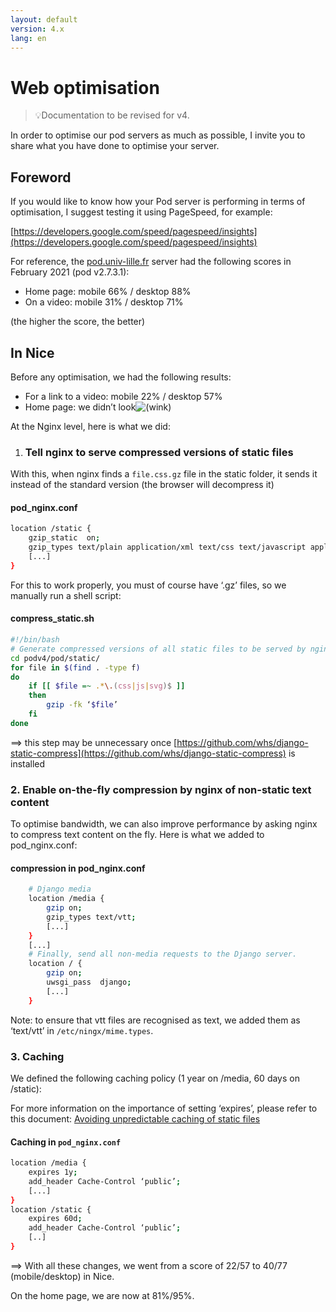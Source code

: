 ```yaml
---
layout: default
version: 4.x
lang: en
---
```


# Web optimisation

> 💡Documentation to be revised for v4.

In order to optimise our pod servers as much as possible, I invite you to share what you have done to optimise your server.

## Foreword

If you would like to know how your Pod server is performing in terms of optimisation, I suggest testing it using PageSpeed, for example:

[https://developers.google.com/speed/pagespeed/insights](https://developers.google.com/speed/pagespeed/insights)

For reference, the [pod.univ-lille.fr](http://pod.univ-lille.fr) server had the following scores in February 2021 (pod v2.7.3.1):

- Home page: mobile 66% / desktop 88%
- On a video: mobile 31% / desktop 71%

(the higher the score, the better)

## In Nice

Before any optimisation, we had the following results:

- For a link to a video: mobile 22% / desktop 57%
- Home page: we didn’t look![(wink)](http://www.esup-portail.org/wiki/s/9j7max/9111/1h7j1tb/_/images/icons/emoticons/wink.svg)

At the Nginx level, here is what we did:

1. ### Tell nginx to serve compressed versions of static files

With this, when nginx finds a `file.css.gz` file in the static folder, it sends it instead of the standard version (the browser will decompress it)

#### pod_nginx.conf

```bash
location /static {
    gzip_static  on;
    gzip_types text/plain application/xml text/css text/javascript application/javascript image/svg+xml;
    [...]
}
```

For this to work properly, you must of course have ‘.gz’ files, so we manually run a shell script:

#### compress_static.sh

```bash
#!/bin/bash
# Generate compressed versions of all static files to be served by nginx
cd podv4/pod/static/
for file in $(find . -type f)
do
    if [[ $file =~ .*\.(css|js|svg)$ ]]
    then
        gzip -fk ‘$file’
    fi
done
```

==\> this step may be unnecessary once [https://github.com/whs/django-static-compress](https://github.com/whs/django-static-compress) is installed

### 2. Enable on-the-fly compression by nginx of non-static text content

To optimise bandwidth, we can also improve performance by asking nginx to compress text content on the fly. Here is what we added to pod\_nginx.conf:

#### compression in pod_nginx.conf

```bash
    # Django media
    location /media {
        gzip on;
        gzip_types text/vtt;
        [...]
    }
    [...]
    # Finally, send all non-media requests to the Django server.
    location / {
        gzip on;
        uwsgi_pass  django;
        [...]
    }
```

Note: to ensure that vtt files are recognised as text, we added them as ‘text/vtt’ in `/etc/ningx/mime.types`.

### 3. Caching

We defined the following caching policy (1 year on /media, 60 days on /static):

For more information on the importance of setting ‘expires’, please refer to this document: [Avoiding unpredictable caching of static files](http://www.esup-portail.org/wiki/spaces/DOC/pages/967737345/%C3%89viter+les+mises+en+cache+de+dur%C3%A9e+impr%C3%A9visible+des+fichiers+statiques)

#### Caching in `pod_nginx.conf`

```bash
location /media {
    expires 1y;
    add_header Cache-Control ‘public’;
    [...]
}
location /static {
    expires 60d;
    add_header Cache-Control ‘public’;
    [..]
}
```

==\> With all these changes, we went from a score of 22/57 to 40/77 (mobile/desktop) in Nice.

On the home page, we are now at 81%/95%.
